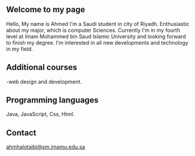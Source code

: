 ## Welcome to my page

   Hello, My name is Ahmed I'm a Saudi student in city of Riyadh. Enthusiastic about my major, which is computer Sciences. Currently I'm in my fourth level at Imam Mohammed bin Saud Islamic University and looking forward to finish my degree. I'm interested in all new developments and technology in my field.

## Additional courses

-web design and development.

## Programming languages

Java,
JavaScript,
Css,
Html.

## Contact
<a href="mailto:kahmhalotaibi@sm.imamu.edu.sa">ahmhalotaibi@sm.imamu.edu.sa</a>
